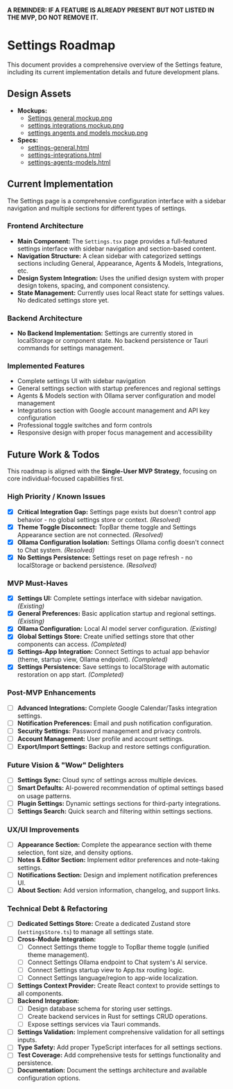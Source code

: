 **A REMINDER: IF A FEATURE IS ALREADY PRESENT BUT NOT LISTED IN THE MVP, DO NOT REMOVE IT.**

# Settings Roadmap

This document provides a comprehensive overview of the Settings feature, including its current implementation details and future development plans.

## Design Assets

- **Mockups:** 
  - [Settings general mockup.png](../../design/mockups/Settings%20general%20mockup.png)
  - [settings integrations mockup.png](../../design/mockups/settings%20integrations%20mockup.png)
  - [settings angents and models mockup.png](../../design/mockups/settings%20angents%20and%20models%20mockup.png)
- **Specs:**
  - [settings-general.html](../../design/specs/settings-general.html)
  - [settings-integrations.html](../../design/specs/settings-integrations.html)
  - [settings-agents-models.html](../../design/specs/settings-agents-models.html)

## Current Implementation

The Settings page is a comprehensive configuration interface with a sidebar navigation and multiple sections for different types of settings.

### Frontend Architecture

- **Main Component:** The `Settings.tsx` page provides a full-featured settings interface with sidebar navigation and section-based content.
- **Navigation Structure:** A clean sidebar with categorized settings sections including General, Appearance, Agents & Models, Integrations, etc.
- **Design System Integration:** Uses the unified design system with proper design tokens, spacing, and component consistency.
- **State Management:** Currently uses local React state for settings values. No dedicated settings store yet.

### Backend Architecture

- **No Backend Implementation:** Settings are currently stored in localStorage or component state. No backend persistence or Tauri commands for settings management.

### Implemented Features

- Complete settings UI with sidebar navigation
- General settings section with startup preferences and regional settings
- Agents & Models section with Ollama server configuration and model management
- Integrations section with Google account management and API key configuration
- Professional toggle switches and form controls
- Responsive design with proper focus management and accessibility

## Future Work & Todos

This roadmap is aligned with the **Single-User MVP Strategy**, focusing on core individual-focused capabilities first.

### High Priority / Known Issues

- [x] **Critical Integration Gap:** Settings page exists but doesn't control app behavior - no global settings store or context. *(Resolved)*
- [x] **Theme Toggle Disconnect:** TopBar theme toggle and Settings Appearance section are not connected. *(Resolved)*
- [x] **Ollama Configuration Isolation:** Settings Ollama config doesn't connect to Chat system. *(Resolved)*
- [x] **No Settings Persistence:** Settings reset on page refresh - no localStorage or backend persistence. *(Resolved)*

### MVP Must-Haves

- [x] **Settings UI:** Complete settings interface with sidebar navigation. *(Existing)*
- [x] **General Preferences:** Basic application startup and regional settings. *(Existing)*
- [x] **Ollama Configuration:** Local AI model server configuration. *(Existing)*
- [x] **Global Settings Store:** Create unified settings store that other components can access. *(Completed)*
- [x] **Settings-App Integration:** Connect Settings to actual app behavior (theme, startup view, Ollama endpoint). *(Completed)*
- [x] **Settings Persistence:** Save settings to localStorage with automatic restoration on app start. *(Completed)*

### Post-MVP Enhancements

- [ ] **Advanced Integrations:** Complete Google Calendar/Tasks integration settings.
- [ ] **Notification Preferences:** Email and push notification configuration.
- [ ] **Security Settings:** Password management and privacy controls.
- [ ] **Account Management:** User profile and account settings.
- [ ] **Export/Import Settings:** Backup and restore settings configuration.

### Future Vision & "Wow" Delighters

- [ ] **Settings Sync:** Cloud sync of settings across multiple devices.
- [ ] **Smart Defaults:** AI-powered recommendation of optimal settings based on usage patterns.
- [ ] **Plugin Settings:** Dynamic settings sections for third-party integrations.
- [ ] **Settings Search:** Quick search and filtering within settings sections.

### UX/UI Improvements

- [ ] **Appearance Section:** Complete the appearance section with theme selection, font size, and density options.
- [ ] **Notes & Editor Section:** Implement editor preferences and note-taking settings.
- [ ] **Notifications Section:** Design and implement notification preferences UI.
- [ ] **About Section:** Add version information, changelog, and support links.

### Technical Debt & Refactoring

- [ ] **Dedicated Settings Store:** Create a dedicated Zustand store (`settingsStore.ts`) to manage all settings state.
- [ ] **Cross-Module Integration:**
  - [ ] Connect Settings theme toggle to TopBar theme toggle (unified theme management).
  - [ ] Connect Settings Ollama endpoint to Chat system's AI service.
  - [ ] Connect Settings startup view to App.tsx routing logic.
  - [ ] Connect Settings language/region to app-wide localization.
- [ ] **Settings Context Provider:** Create React context to provide settings to all components.
- [ ] **Backend Integration:**
  - [ ] Design database schema for storing user settings.
  - [ ] Create backend services in Rust for settings CRUD operations.
  - [ ] Expose settings services via Tauri commands.
- [ ] **Settings Validation:** Implement comprehensive validation for all settings inputs.
- [ ] **Type Safety:** Add proper TypeScript interfaces for all settings sections.
- [ ] **Test Coverage:** Add comprehensive tests for settings functionality and persistence.
- [ ] **Documentation:** Document the settings architecture and available configuration options. 